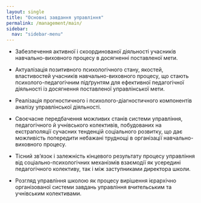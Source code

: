 ```yaml
---
layout: single
title: "Основні завдання управління"
permalink: /management/main/
sidebar:
  nav: "sidebar-menu"
---
```


- Забезпечення активної і скоординованої діяльності учасників навчально-виховного процесу в досягненні поставленої мети.

- Актуалізація позитивного психологічного стану, якостей, властивостей учасників навчально-виховного процесу, що стають психолого-педагогічним підґрунтям для ефективної педагогічної діяльності із досягнення поставленої управлінської мети.

- Реалізація прогностичного і психолого-діагностичного компонентів аналізу управлінської діяльності.

- Своєчасне передбачення можливих станів системи управління, педагогічного й учнівського колективів, побудованих на екстраполяції сучасних тенденцій соціального розвитку, що дає можливість попередити небажані труднощі в організації навчально-виховного процесу.

- Тісний зв’язок і залежність кінцевого результату процесу управління від соціально-психологічних механізмів взаємодії як усередині педагогічного колективу, так і між заступниками директора школи.

- Розгляд управління школою як процесу вирішення ієрархічно організованої системи завдань управління вчительським та учнівським колективами.
